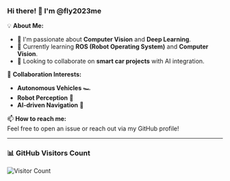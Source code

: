 ### Hi there! 👋 I'm @fly2023me

💡 **About Me:**  
- 👀 I'm passionate about **Computer Vision** and **Deep Learning**.  
- 🌱 Currently learning **ROS (Robot Operating System)** and **Computer Vision**.  
- 🤖 Looking to collaborate on **smart car projects** with AI integration.  

🚀 **Collaboration Interests:**  
- **Autonomous Vehicles** 🏎️  
- **Robot Perception** 🦾  
- **AI-driven Navigation** 🧭  

📫 **How to reach me:**  
Feel free to open an issue or reach out via my GitHub profile!  

---

### 📊 GitHub Visitors Count  
![Visitor Count](https://komarev.com/ghpvc/?username=fly2023me&color=blue)  
<!---
fly2023me/fly2023me is a ✨ special ✨ repository because its `README.md` (this file) appears on your GitHub profile.
You can click the Preview link to take a look at your changes.
--->
